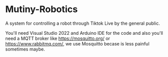 # Mutiny-Robotics
A system for controlling a robot through Tiktok Live by the general public.

You'll need Visual Studio 2022 and Arduino IDE for the code and also you'll need a MQTT broker like https://mosquitto.org/ or https://www.rabbitmq.com/, we use Mosquitto becase is less painful sometimes maybe. 
